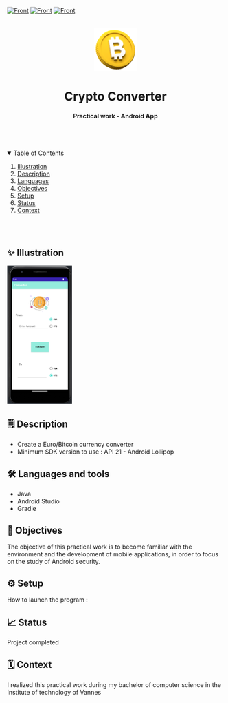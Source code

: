 [![Front](https://img.shields.io/badge/Formation-LicencePro-blue?style=flat)](https://)
[![Front](https://img.shields.io/badge/Context-WEBmobile-73EDAE?style=flat)](https://)
[![Front](https://img.shields.io/badge/Language-Java-DD448B?style=flat)](https://)




<br/>
<div align="center">
    <img src="btc.png" alt="Logo" width="20%">
    <br/>
    <h1 align="center">Crypto Converter</h1>
</div>
  <h4 align="center">
    Practical work - Android App
  </h4>
<br/>


<br/>
<br/>

<!-- TABLE OF CONTENTS -->
<details open="open">
  <summary>Table of Contents</summary>

  <ol>
    <li><a href="#illustration">Illustration</a></li>
    <li><a href="#description">Description</a></li>
    <li><a href="#languages">Languages</a></li>
    <li><a href="#objectives">Objectives</a></li>
    <li><a href="#setup">Setup</a></li>
    <li><a href="#status">Status</a></li>
    <li><a href="#context">Context</a></li>
  </ol>
</details>

<br>
<br>



## ✨ Illustration <a id="illustration"></a>
<img src="screenshot.png" alt="screenshot" width="30%">



## 🗒 Description <a id="description"></a>
- Create a Euro/Bitcoin currency converter
- Minimum SDK version to use : API 21 - Android Lollipop


## 🛠 Languages and tools<a id="languages"></a>
- Java
- Android Studio
- Gradle


## 🎯 Objectives <a id="objectives"></a>
The objective of this practical work is to become familiar with the environment and the development of mobile applications, in order to focus on the study of Android security.


## ⚙️ Setup <a id="setup"></a>
How to launch the program :



## 📈 Status <a id="status"></a>

Project completed


## 🗓 Context <a id="context"> </a>

I realized this practical work during my bachelor of computer science in the Institute of technology of Vannes

